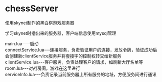 # chessServer
使用skynet制作的黑白棋游戏服务器

学习skynet时撸出来的服务器，客户端信息使用mysql管理  

main.lua----启动  
connectService.lua---连接服务，负责验证用户的连接，发放令牌，验证成功后会创建新clientService服务并将套接字的控制权转交给新服务  
clientService.lua---客户服务，负责处理客户的请求，如刷新大厅名单等  
room.lua---对战房间，游戏在这里进行  
serviceInfo.lua---负责记录当前服务器上所有服务的地址，方便服务间进行通讯  

